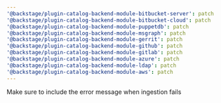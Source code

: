```yaml
---
'@backstage/plugin-catalog-backend-module-bitbucket-server': patch
'@backstage/plugin-catalog-backend-module-bitbucket-cloud': patch
'@backstage/plugin-catalog-backend-module-puppetdb': patch
'@backstage/plugin-catalog-backend-module-msgraph': patch
'@backstage/plugin-catalog-backend-module-gerrit': patch
'@backstage/plugin-catalog-backend-module-github': patch
'@backstage/plugin-catalog-backend-module-gitlab': patch
'@backstage/plugin-catalog-backend-module-azure': patch
'@backstage/plugin-catalog-backend-module-ldap': patch
'@backstage/plugin-catalog-backend-module-aws': patch
---
```


Make sure to include the error message when ingestion fails
